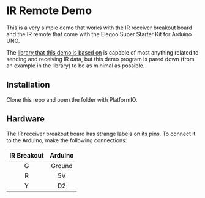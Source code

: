 # IR Remote Demo

This is a very simple demo that works with the IR receiver breakout board and the IR remote that come with the Elegoo Super Starter Kit for Arduino UNO.

The [library that this demo is based on](https://github.com/Arduino-IRremote/Arduino-IRremote) is capable of most anything related to sending and receiving IR data, but this demo program is pared down (from an example in the library) to be as minimal as possible.

## Installation

Clone this repo and open the folder with PlatformIO.

## Hardware

The IR receiver breakout board has strange labels on its pins. To connect it to the Arduino, make the following connections:

| IR Breakout | Arduino |
| :---------: | :-----: |
|      G      | Ground  |
|      R      |   5V    |
|      Y      |   D2    |
